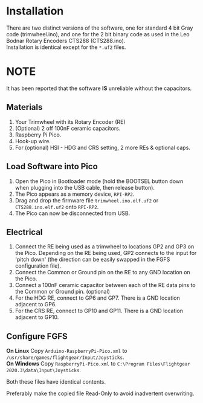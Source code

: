 
Installation
============

There are two distinct versions of the software, one for standard 4 bit Gray code (trimwheel.ino),
 and one for the 2 bit binary code as used in the Leo Bodnar Rotary Encoders CTS288 (CTS288.ino).  
Installation is identical except for the `*.uf2` files.

NOTE
===

It has been reported that the software **IS** unreliable without the capacitors.

Materials
---------

 1. Your Trimwheel with its Rotary Encoder (RE)
 2. (Optional) 2 off 100nF ceramic capacitors.
 3. Raspberry Pi Pico.
 4. Hook-up wire.
 5. For (optional) HSI - HDG and CRS setting, 2 more REs & optional caps.
 
Load Software into Pico
-----------------------

 1. Open the Pico in Bootloader mode (hold the BOOTSEL button down when plugging into the USB cable, then release button).
 2. The Pico appears as a memory device, `RPI-RP2`.
 3. Drag and drop the firmware file `trimwheel.ino.elf.uf2` or `CTS288.ino.elf.uf2` onto `RPI-RP2`.
 4. The Pico can now be disconnected from USB.

Electrical
----------
 
 1. Connect the RE being used as a trimwheel to locations GP2 and GP3 on the Pico. Depending on the RE being used, GP2 connects to the input for 'pitch down' (the direction can be easily swapped in the FGFS configuration file). 
 2. Connect the Common or Ground pin on the RE to any GND location on the Pico.
 3. Connect a 100nF ceramic capacitor between each of the RE data pins to the Common or Ground pin. (optional)
 4. For the HDG RE, connect to GP6 and GP7. There is a GND location adjacent to GP6.
 5. For the CRS RE, connect to GP10 and GP11. There is a GND location adjacent to GP10.
 
Configure FGFS
--------------

**On Linux** Copy `Arduino-RaspberryPi-Pico.xml` to `/usr/share/games/flightgear/Input/Joysticks`.  
**On Windows** Copy `RaspberryPi-Pico.xml` to `C:\Program Files\Flightgear 2020.3\data\Input\Joysticks`.  

Both these files have identical contents.

Preferably make the copied file Read-Only to avoid inadvertent overwriting.




  
